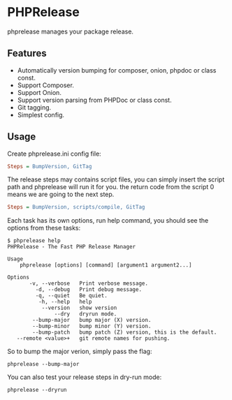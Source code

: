 PHPRelease
==========

phprelease manages your package release.

Features
---------

- Automatically version bumping for composer, onion, phpdoc or class const.
- Support Composer.
- Support Onion.
- Support version parsing from PHPDoc or class const.
- Git tagging.
- Simplest config.


Usage
-----

Create phprelease.ini config file:

```ini
Steps = BumpVersion, GitTag
```


The release steps may contains script files, you can simply insert the script path and 
phprelease will run it for you. the return code from the script 0 means we are 
going to the next step.

```ini
Steps = BumpVersion, scripts/compile, GitTag
```

Each task has its own options, run help command, you should see the options from these tasks:

    $ phprelease help
    PHPRelease - The Fast PHP Release Manager

    Usage
        phprelease [options] [command] [argument1 argument2...]

    Options
           -v, --verbose   Print verbose message.
             -d, --debug   Print debug message.
             -q, --quiet   Be quiet.
              -h, --help   help
               --version   show version
                   --dry   dryrun mode.
            --bump-major   bump major (X) version.
            --bump-minor   bump minor (Y) version.
            --bump-patch   bump patch (Z) version, this is the default.
       --remote <value>+   git remote names for pushing.


So to bump the major verion, simply pass the flag:

    phprelease --bump-major

You can also test your release steps in dry-run mode:

    phprelease --dryrun

